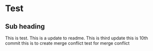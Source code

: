 # Test

## Sub heading

This is test.
This is a update to readme.
This is third update
this is 10th commit
this is to create merge conflict
test for merge conflict